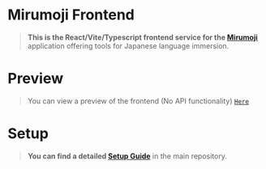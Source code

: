 # Mirumoji Frontend

> **This is the React/Vite/Typescript frontend service for the [Mirumoji](https://github.com/svdC1/mirumoji)** application offering tools for Japanese language immersion.

# Preview

> You can view a preview of the frontend (No API functionality) [`Here`](https://svdc1.github.io/mirumoji_open_front/)

# Setup

> **You can find a detailed [Setup Guide](https://github.com/svdC1/mirumoji/wiki/Setup-Guide)** in the main repository.
